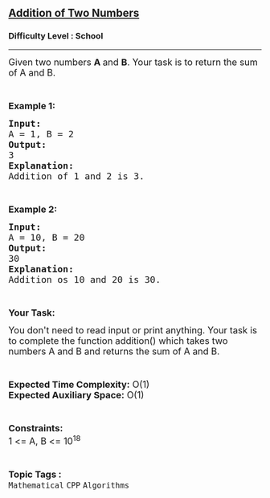 <h2><a href="https://www.geeksforgeeks.org/problems/addition-of-two-numbers0812/1?page=2&difficulty=School&sortBy=submissions">Addition of Two Numbers</a></h2><h3>Difficulty Level : School</h3><hr><div class="problems_problem_content__Xm_eO" style="user-select: auto;"><p style="user-select: auto;"><span style="font-size: 18px; user-select: auto;">Given two numbers <strong style="user-select: auto;">A&nbsp;</strong>and <strong style="user-select: auto;">B</strong>. Your task is to return the sum of A and B.</span></p>
<p style="user-select: auto;">&nbsp;</p>
<p style="user-select: auto;"><span style="font-size: 18px; user-select: auto;"><strong style="user-select: auto;">Example 1:</strong></span></p>
<pre style="user-select: auto;"><span style="font-size: 18px; user-select: auto;"><strong style="user-select: auto;">Input:</strong>
A = 1, B = 2
<strong style="user-select: auto;">Output:</strong>
3
<strong style="user-select: auto;">Explanation:</strong>
Addition of 1 and 2 is 3.</span></pre>
<p style="user-select: auto;">&nbsp;</p>
<p style="user-select: auto;"><span style="font-size: 18px; user-select: auto;"><strong style="user-select: auto;">Example 2:</strong></span></p>
<pre style="user-select: auto;"><span style="font-size: 18px; user-select: auto;"><strong style="user-select: auto;">Input:</strong>
A = 10, B = 20
<strong style="user-select: auto;">Output:</strong>
30
<strong style="user-select: auto;">Explanation:</strong>
Addition os 10 and 20 is 30.</span></pre>
<p style="user-select: auto;">&nbsp;</p>
<p style="user-select: auto;"><span style="font-size: 18px; user-select: auto;"><strong style="user-select: auto;">Your Task:</strong></span></p>
<p style="user-select: auto;"><span style="font-size: 18px; user-select: auto;">You don't need to read input or print anything. Your task is to complete the function addition() which takes two numbers A and B and returns the sum of A and B.</span></p>
<p style="user-select: auto;">&nbsp;</p>
<p style="user-select: auto;"><span style="font-size: 18px; user-select: auto;"><strong style="user-select: auto;">Expected Time Complexity:</strong> O(1)<br style="user-select: auto;"><strong style="user-select: auto;">Expected Auxiliary Space:</strong> O(1)</span></p>
<p style="user-select: auto;">&nbsp;</p>
<p style="user-select: auto;"><span style="font-size: 18px; user-select: auto;"><strong style="user-select: auto;">Constraints:</strong><br style="user-select: auto;">1 &lt;= A, B&nbsp;&lt;= 10<sup style="user-select: auto;">18</sup></span></p></div><br><p><span style=font-size:18px><strong>Topic Tags : </strong><br><code>Mathematical</code>&nbsp;<code>CPP</code>&nbsp;<code>Algorithms</code>&nbsp;